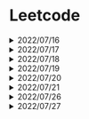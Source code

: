 # Leetcode

<details>
<summary>2022/07/16</summary>

### 26.Remove Duplicates from Sorted Array </p>
學習 **vector資料容器** 與 **auto自動變數** 用法</p>
#### vector:線性、長度可變的資料容器</p>
支援隨機存取</p>
集合尾端增刪元素很快 : O(1)</p>
集合中間增刪元素比較費時 : O(n)</p>
以模板(泛型)方式實現，可以儲存任意類型的變數，包括使用者自定義的資料型態。</p>


標頭檔：
```
#include <vector>
```  
建立vector:
```
vector<int> number;
vector<int> number(10); : 設置起始長度
vector<int> number = {10, 20, 30};
```

函式:
```
vector::size():得知元素大小
vector::empty():得知是否為空
vector::front():取得第一個元素
vector::back():取得最後一個元素
vector::begin():指向容器第一個元素的迭代器
vector::end():指向容器最後一個元素的迭代器
vector::swap(vector); :將一個向量的內容與另一個向量交換。
新增:
    vector::push_back():新增元素至尾端
    vector::insert(position,val):指定位置的元素之前插入一個或多個新元素 

清除:
    vector::pop_back():刪除最尾端的元素
    vector::clear():清空所有元素
    vector::erase(位置):清空位置的元素
    vector::erase(startingposition, endingposition):清除範圍內的元素
```
#### auto:編譯器自動判斷其變數的類型</p>
變數:
```
auto x = 1; :int
auto y = sin(1.3); :double
'''
以範圍為基礎的 for 迴圈:
'''
vector<int> nums = {0,0,1,1,1,2,2,3,3,4}
for(auto n : nums) {
        cout << n << endl;
    }
```
### 122. Best Time to Buy and Sell Stock II</p>
### 1929. Concatenation of Array</p>
學習 **vector::insert** 用法 </p>
```
vector::insert(position,const value_type& val); :指定位置插入，一個或多個新元素
vector::insert (position, n, val); :指定位置插入，n次一個或多個新元素
vector::insert(position, iterator1, iterator2):指定位置插入，新元素的起始位置(iterator1)與結束位置(iterator2)
vector::insert (position, value_type&& val);
vector::insert (position, initializer_list<value_type> il);
```
</details>





<details>
<summary>2022/07/17</summary>

### 189. Rotate Array
```
std::reverse(v.begin(), v.end()); :反轉vector(1 2 3 4 5 -> 5 4 3 2 1)
```
### 1.Two Sum
學習 **std::unordered_map** 用法 </p>
unordered_map 裡面的存放資料是無序的</p>

unordered_map 初始化:

```
std::unordered_map<std::string, int> umap = {
    {"Tom", 1},
    {"Ann", 4},
    {"Jack", 2}
};
```
函式:
```
std::unordered_map::empty(); :判斷容器是否為空
std::unordered_map::size(); :判斷容器大小
std::unordered_map::find(key); : 尋找key 的迭代器
std::unordered_map::begin():指向容器第一個元素的迭代器
std::unordered_map::end():指向容器最後一個元素的迭代器
新增:
    umap[key] = value; :如果 key 值已經存在的話，會將新資料覆蓋舊資料
    umap.insert(); : key 值存在的話會回傳失敗的結果

移除:
    std::unordered_map::erase(umap.begin()); : 移除第一個元素
    std::unordered_map::clear(); : 清空容器
```
### 66. Plus One
</details>

<details>
<summary>2022/07/18</summary>

### 283. Move Zeroes

</details>

<details>
<summary>2022/07/19</summary>

### 136. Single Number
### 118. Pascal's Triangle
二維vector宣告:</p>
```
vector<vector<int>> vec(5); 5 x 1  
vector<vector<int>> vec(5, vector<int>(3, 1)); : 5 x 3 全為1

vector<vector<int>> matrix {
        {1, 1, 1, 1},
        {2, 2, 2, 2},
        {3, 3, 3, 3}
    };
```

</details>

<details>
<summary>2022/07/20</summary>

### 350. Intersection of Two Arrays II
### 217. Contains Duplicate
### 36. Valid Sudoku
```
char用單引號(')
string用雙引號(")
```
### 48. Rotate Image

</details>


<details>
<summary>2022/07/21</summary>

### 792. Number of Matching Subsequences
binary_search:
```
    bool binary_search (Iterator_begin , Iterator_end, val); : 找val是否存在
    ForwardIterator  upper_bound (Iterator_begin , Iterator_end, val);   : 找比val大的位置
    ForwardIterator  lower_bound (Iterator_begin , Iterator_end, val);   : 找比val大於等於的位置
```
肥大的東西盡量用Reference或point傳進副函式:
```
如792Number_of_Matching_Subsequences.cpp中
36: bool search(unordered_map<char, vector<int>> umap, string word)會將umap和word全部複製一次
應改為bool search(unordered_map<char, vector<int>> &umap, string &word)
```
</details>

<details>
<summary>2022/07/26</summary>

### 344. Reverse String
###　7. Reverse Integer
int 根據32bit或64bit有不同的上限
```
#include <climits>
INT_MAX：int上限
INT_MIN：int下限
```

</details>

<details>
<summary>2022/07/27</summary>

### 387. First Unique Character in a String


</details>
